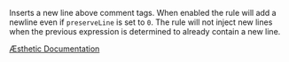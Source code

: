 Inserts a new line above comment tags. When enabled the rule will add a newline even if `preserveLine` is set to `0`. The rule will not inject new lines when the previous expression is determined to already contain a new line.


[Æsthetic Documentation](https://aesthetic.js.org/rules/markup/commentNewline/)

